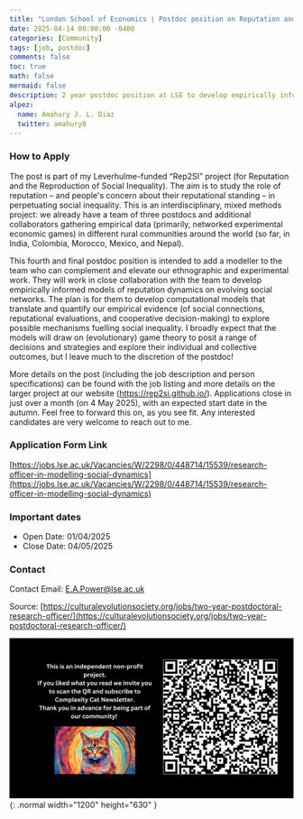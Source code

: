 ```yaml
---
title: "London School of Economics | Postdoc position on Reputation and the Reproduction of Social Inequality"
date: 2025-04-14 00:00:00 -0400
categories: [Community]
tags: [job, postdoc]
comments: false
toc: true
math: false
mermaid: false
description: 2 year postdoc position at LSE to develop empirically informed models of reputation dynamics on evolving social networks, as part of Leverhulme project on Reputation and the Reproduction of Social Inequality.
alpez:
  name: Amahury J. L. Diaz
  twitter: amahury0
---
```

### How to Apply 
The post is part of my Leverhulme-funded “Rep2SI” project (for Reputation and the Reproduction of Social Inequality). The aim is to study the role of reputation – and people's concern about their reputational standing – in perpetuating social inequality. This is an interdisciplinary, mixed methods project: we already have a team of three postdocs and additional collaborators gathering empirical data (primarily, networked experimental economic games) in different rural communities around the world (so far, in India, Colombia, Morocco, Mexico, and Nepal).

This fourth and final postdoc position is intended to add a modeller to the team who can complement and elevate our ethnographic and experimental work. They will work in close collaboration with the team to develop empirically informed models of reputation dynamics on evolving social networks. The plan is for them to develop computational models that translate and quantify our empirical evidence (of social connections, reputational evaluations, and cooperative decision-making) to explore possible mechanisms fuelling social inequality. I broadly expect that the models will draw on (evolutionary) game theory to posit a range of decisions and strategies and explore their individual and collective outcomes, but I leave much to the discretion of the postdoc!

More details on the post (including the job description and person specifications) can be found with the job listing and more details on the larger project at our website (https://rep2si.github.io/). Applications close in just over a month (on 4 May 2025), with an expected start date in the autumn. Feel free to forward this on, as you see fit. Any interested candidates are very welcome to reach out to me.

### Application Form Link
[https://jobs.lse.ac.uk/Vacancies/W/2298/0/448714/15539/research-officer-in-modelling-social-dynamics](https://jobs.lse.ac.uk/Vacancies/W/2298/0/448714/15539/research-officer-in-modelling-social-dynamics)

### Important dates
- Open Date: 01/04/2025
- Close Date: 04/05/2025

### Contact
Contact Email: E.A.Power@lse.ac.uk 

Source: [https://culturalevolutionsociety.org/jobs/two-year-postdoctoral-research-officer/](https://culturalevolutionsociety.org/jobs/two-year-postdoctoral-research-officer/)

![Desktop View](/assets/img/fix/complexity-cat-newsletter.png){: .normal width="1200" height="630" }
